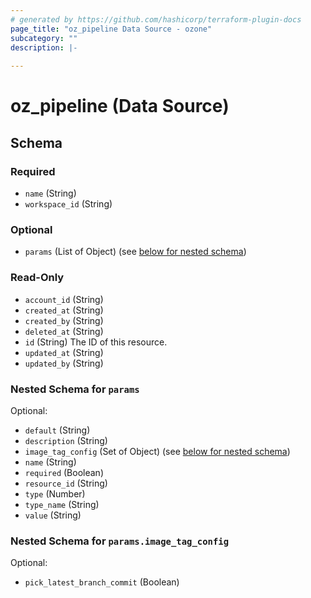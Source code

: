 ```yaml
---
# generated by https://github.com/hashicorp/terraform-plugin-docs
page_title: "oz_pipeline Data Source - ozone"
subcategory: ""
description: |-
  
---
```


# oz_pipeline (Data Source)





<!-- schema generated by tfplugindocs -->
## Schema

### Required

- `name` (String)
- `workspace_id` (String)

### Optional

- `params` (List of Object) (see [below for nested schema](#nestedatt--params))

### Read-Only

- `account_id` (String)
- `created_at` (String)
- `created_by` (String)
- `deleted_at` (String)
- `id` (String) The ID of this resource.
- `updated_at` (String)
- `updated_by` (String)

<a id="nestedatt--params"></a>
### Nested Schema for `params`

Optional:

- `default` (String)
- `description` (String)
- `image_tag_config` (Set of Object) (see [below for nested schema](#nestedobjatt--params--image_tag_config))
- `name` (String)
- `required` (Boolean)
- `resource_id` (String)
- `type` (Number)
- `type_name` (String)
- `value` (String)

<a id="nestedobjatt--params--image_tag_config"></a>
### Nested Schema for `params.image_tag_config`

Optional:

- `pick_latest_branch_commit` (Boolean)

